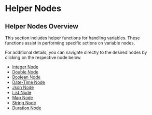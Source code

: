 # Helper Nodes

## Helper Nodes Overview

This section includes helper functions for handling variables. These functions assist in performing specific actions on variable nodes. 

For additional details, you can navigate directly to the desired nodes by clicking on the respective node below.

* [Integer Node](integers-nodes.md)
* [Double Node](double-nodes.md)
* [Boolean Node](boolean-nodes.md)
* [Date-Time Node](date-time-nodes.md)
* [Json Node](json-nodes.md)
* [List Node](list-nodes.md)
* [Map Node](map-nodes.md)
* [String Node](string-nodes.md)
* [Duration Node](duration-nodes.md)




